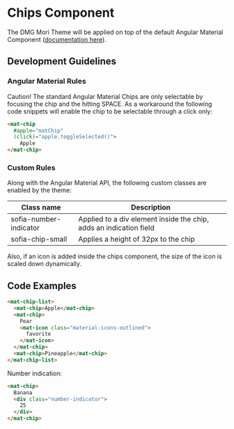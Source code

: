 ﻿# Chips Component

The DMG Mori Theme will be applied on top of the default Angular Material Component ([documentation here](https://material.angular.io/components/chips/overview)).

## Development Guidelines

### Angular Material Rules

Caution! 
The standard Angular Material Chips are only selectable by focusing the chip and the hitting SPACE.
As a workaround the following code snippets will enable the chip to be selectable through a click only:

``` html
<mat-chip 
  #apple="matChip"
  (click)="apple.toggleSelected()">
    Apple
</mat-chip>
```

### Custom Rules

Along with the Angular Material API, the following custom classes are enabled by the theme:

| Class name             | Description                                                        |
|------------------------|--------------------------------------------------------------------|
| sofia-number-indicator | Applied to a div element inside the chip, adds an indication field |
| sofia-chip-small       | Applies a height of 32px to the chip                               |

Also, if an icon is added inside the chips component, the size of the icon is scaled down dynamically.


## Code Examples

``` html
<mat-chip-list>
  <mat-chip>Apple</mat-chip>
  <mat-chip>
    Pear
    <mat-icon class="material-icons-outlined">
      favorite
    </mat-icon>  
  </mat-chip>
  <mat-chip>Pineapple</mat-chip>
</mat-chip-list>
```

Number indication:
``` html
<mat-chip>
  Banana
  <div class="number-indicator">
    25
  </div>
</mat-chip>
```


